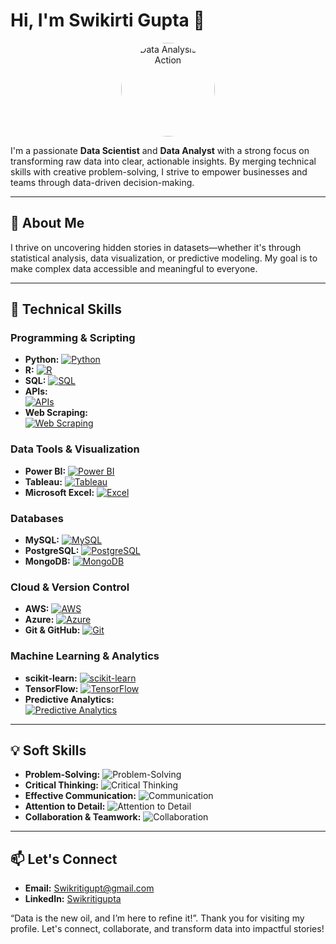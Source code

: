 # Hi, I'm Swikirti Gupta 👋

<div align="center">
  <!-- Profile GIF showcasing data analysis in action -->
  <img src="https://imgvisuals.com/cdn/shop/products/animated-female-coder-character-402691.gif?v=1698899292" alt="Data Analysis in Action" width="150" style="border-radius:50%">
</div>

I'm a passionate **Data Scientist** and **Data Analyst** with a strong focus on transforming raw data into clear, actionable insights. By merging technical skills with creative problem-solving, I strive to empower businesses and teams through data-driven decision-making.

---

## 🔎 About Me

I thrive on uncovering hidden stories in datasets—whether it's through statistical analysis, data visualization, or predictive modeling. My goal is to make complex data accessible and meaningful to everyone.

---

## 🚀 Technical Skills

### **Programming & Scripting**
- **Python:** [![Python](https://img.shields.io/badge/Python-3776AB?style=for-the-badge&logo=python&logoColor=white)](https://www.python.org/)
- **R:** [![R](https://img.shields.io/badge/R-276DC3?style=for-the-badge&logo=r&logoColor=white)](https://www.r-project.org/)
- **SQL:** [![SQL](https://img.shields.io/badge/SQL-4479A1?style=for-the-badge)](https://en.wikipedia.org/wiki/SQL)
- **APIs:**  
  [![APIs](https://img.shields.io/badge/APIs-000000?style=for-the-badge&logo=swagger&logoColor=white)](https://swagger.io/)
- **Web Scraping:**  
  [![Web Scraping](https://img.shields.io/badge/Web%20Scraping-4d79ff?style=for-the-badge)](https://en.wikipedia.org/wiki/Web_scraping)

### **Data Tools & Visualization**
- **Power BI:** [![Power BI](https://img.shields.io/badge/Power%20BI-F2C811?style=for-the-badge&logo=powerbi&logoColor=black)](https://powerbi.microsoft.com/)
- **Tableau:** [![Tableau](https://img.shields.io/badge/Tableau-E97627?style=for-the-badge&logo=tableau&logoColor=white)](https://www.tableau.com/)
- **Microsoft Excel:** [![Excel](https://img.shields.io/badge/Excel-217346?style=for-the-badge&logo=microsoft-excel&logoColor=white)](https://www.microsoft.com/en-us/microsoft-365/excel)

### **Databases**
- **MySQL:** [![MySQL](https://img.shields.io/badge/MySQL-4479A1?style=for-the-badge&logo=mysql&logoColor=white)](https://www.mysql.com/)
- **PostgreSQL:** [![PostgreSQL](https://img.shields.io/badge/PostgreSQL-336791?style=for-the-badge&logo=postgresql&logoColor=white)](https://www.postgresql.org/)
- **MongoDB:** [![MongoDB](https://img.shields.io/badge/MongoDB-4ea94b?style=for-the-badge&logo=mongodb&logoColor=white)](https://www.mongodb.com/)

### **Cloud & Version Control**
- **AWS:** [![AWS](https://img.shields.io/badge/AWS-232F3E?style=for-the-badge&logo=amazon-aws&logoColor=white)](https://aws.amazon.com/)
- **Azure:** [![Azure](https://img.shields.io/badge/Azure-0089D6?style=for-the-badge&logo=microsoftazure&logoColor=white)](https://azure.microsoft.com/)
- **Git & GitHub:** [![Git](https://img.shields.io/badge/Git-F05032?style=for-the-badge&logo=git&logoColor=white)](https://git-scm.com/)

### **Machine Learning & Analytics**
- **scikit-learn:** [![scikit-learn](https://img.shields.io/badge/scikit--learn-F7931E?style=for-the-badge&logo=scikitlearn&logoColor=white)](https://scikit-learn.org/)
- **TensorFlow:** [![TensorFlow](https://img.shields.io/badge/TensorFlow-FF6F00?style=for-the-badge&logo=tensorflow&logoColor=white)](https://www.tensorflow.org/)
- **Predictive Analytics:**  
  [![Predictive Analytics](https://img.shields.io/badge/Predictive%20Analytics-6A1B9A?style=for-the-badge)](https://en.wikipedia.org/wiki/Predictive_analytics)

---


## 💡 Soft Skills

- **Problem-Solving:** ![Problem-Solving](https://img.shields.io/badge/Problem%20Solving-0066cc?style=for-the-badge)
- **Critical Thinking:** ![Critical Thinking](https://img.shields.io/badge/Critical%20Thinking-cc3300?style=for-the-badge)
- **Effective Communication:** ![Communication](https://img.shields.io/badge/Communication-009900?style=for-the-badge)
- **Attention to Detail:** ![Attention to Detail](https://img.shields.io/badge/Attention%20to%20Detail-ffcc00?style=for-the-badge)
- **Collaboration & Teamwork:** ![Collaboration](https://img.shields.io/badge/Collaboration-660099?style=for-the-badge)

---

## 📫 Let's Connect

- **Email:** [Swikritigupt@gmail.com](Swikritigupt@gmail.com)
- **LinkedIn:** [Swikritigupta](linkedin.com/in/swikriti-gupta-a31238189)

“Data is the new oil, and I’m here to refine it!”. Thank you for visiting my profile. Let's connect, collaborate, and transform data into impactful stories!
